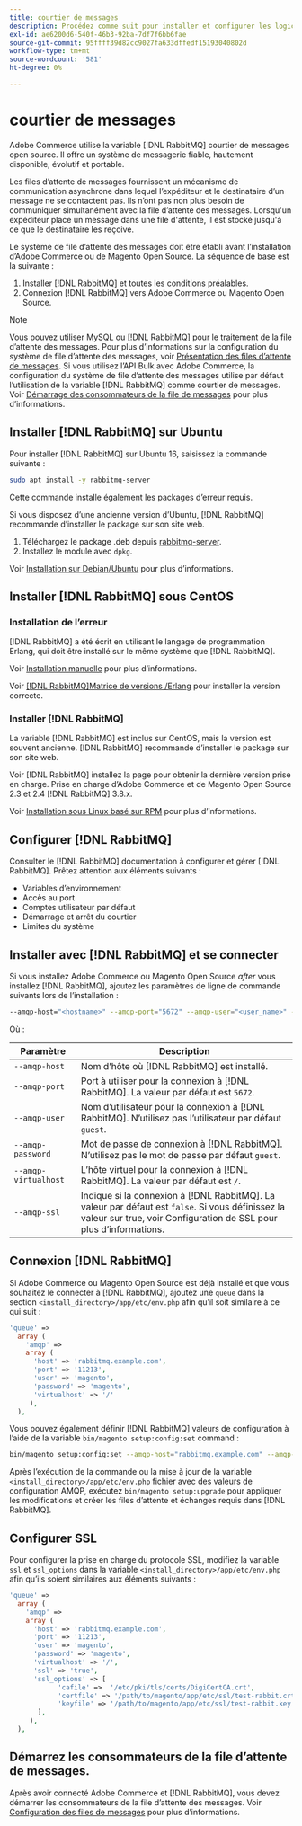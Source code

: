```yaml
---
title: courtier de messages
description: Procédez comme suit pour installer et configurer les logiciels de messagerie requis (tels que [!DNL RabbitMQ]) pour les installations sur site d’Adobe Commerce et de Magento Open Source.
exl-id: ae6200d6-540f-46b3-92ba-7df7f6bb6fae
source-git-commit: 95ffff39d82cc9027fa633dffedf15193040802d
workflow-type: tm+mt
source-wordcount: '581'
ht-degree: 0%

---
```


# courtier de messages

Adobe Commerce utilise la variable [!DNL RabbitMQ] courtier de messages open source. Il offre un système de messagerie fiable, hautement disponible, évolutif et portable.

Les files d’attente de messages fournissent un mécanisme de communication asynchrone dans lequel l’expéditeur et le destinataire d’un message ne se contactent pas. Ils n’ont pas non plus besoin de communiquer simultanément avec la file d’attente des messages. Lorsqu&#39;un expéditeur place un message dans une file d&#39;attente, il est stocké jusqu&#39;à ce que le destinataire les reçoive.

Le système de file d’attente des messages doit être établi avant l’installation d’Adobe Commerce ou de Magento Open Source. La séquence de base est la suivante :

1. Installer [!DNL RabbitMQ] et toutes les conditions préalables.
1. Connexion [!DNL RabbitMQ] vers Adobe Commerce ou Magento Open Source.

>[!NOTE]
>
>Vous pouvez utiliser MySQL ou [!DNL RabbitMQ] pour le traitement de la file d’attente des messages. Pour plus d’informations sur la configuration du système de file d’attente des messages, voir [Présentation des files d’attente de messages](https://developer.adobe.com/commerce/php/development/components/message-queues/). Si vous utilisez l’API Bulk avec Adobe Commerce, la configuration du système de file d’attente des messages utilise par défaut l’utilisation de la variable [!DNL RabbitMQ] comme courtier de messages. Voir [Démarrage des consommateurs de la file de messages](../../configuration/cli/start-message-queues.md) pour plus d’informations.

## Installer [!DNL RabbitMQ] sur Ubuntu

Pour installer [!DNL RabbitMQ] sur Ubuntu 16, saisissez la commande suivante :

```bash
sudo apt install -y rabbitmq-server
```

Cette commande installe également les packages d’erreur requis.

Si vous disposez d’une ancienne version d’Ubuntu, [!DNL RabbitMQ] recommande d’installer le package sur son site web.

1. Téléchargez le package .deb depuis [rabbitmq-server](https://www.rabbitmq.com/download.html).
1. Installez le module avec `dpkg`.

Voir [Installation sur Debian/Ubuntu](https://www.rabbitmq.com/install-debian.html) pour plus d’informations.

## Installer [!DNL RabbitMQ] sous CentOS

### Installation de l’erreur

[!DNL RabbitMQ] a été écrit en utilisant le langage de programmation Erlang, qui doit être installé sur le même système que [!DNL RabbitMQ].

Voir [Installation manuelle](https://www.erlang-solutions.com/downloads/) pour plus d’informations.

Voir [[!DNL RabbitMQ]Matrice de versions /Erlang](https://www.rabbitmq.com/which-erlang.html) pour installer la version correcte.

### Installer [!DNL RabbitMQ]

La variable [!DNL RabbitMQ] est inclus sur CentOS, mais la version est souvent ancienne. [!DNL RabbitMQ] recommande d’installer le package sur son site web.

Voir [!DNL RabbitMQ] installez la page pour obtenir la dernière version prise en charge. Prise en charge d’Adobe Commerce et de Magento Open Source 2.3 et 2.4 [!DNL RabbitMQ] 3.8.x.

Voir [Installation sous Linux basé sur RPM](https://www.rabbitmq.com/install-rpm.html) pour plus d’informations.

## Configurer [!DNL RabbitMQ]

Consulter le [!DNL RabbitMQ] documentation à configurer et gérer [!DNL RabbitMQ]. Prêtez attention aux éléments suivants :

* Variables d’environnement
* Accès au port
* Comptes utilisateur par défaut
* Démarrage et arrêt du courtier
* Limites du système

## Installer avec [!DNL RabbitMQ] et se connecter

Si vous installez Adobe Commerce ou Magento Open Source _after_ vous installez [!DNL RabbitMQ], ajoutez les paramètres de ligne de commande suivants lors de l’installation :

```bash
--amqp-host="<hostname>" --amqp-port="5672" --amqp-user="<user_name>" --amqp-password="<password>" --amqp-virtualhost="/"
```

Où :

| Paramètre | Description |
|--- |--- |
| `--amqp-host` | Nom d’hôte où [!DNL RabbitMQ] est installé. |
| `--amqp-port` | Port à utiliser pour la connexion à [!DNL RabbitMQ]. La valeur par défaut est `5672`. |
| `--amqp-user` | Nom d’utilisateur pour la connexion à [!DNL RabbitMQ]. N’utilisez pas l’utilisateur par défaut `guest`. |
| `--amqp-password` | Mot de passe de connexion à [!DNL RabbitMQ]. N’utilisez pas le mot de passe par défaut `guest`. |
| `--amqp-virtualhost` | L’hôte virtuel pour la connexion à [!DNL RabbitMQ]. La valeur par défaut est `/`. |
| `--amqp-ssl` | Indique si la connexion à [!DNL RabbitMQ]. La valeur par défaut est `false`. Si vous définissez la valeur sur true, voir Configuration de SSL pour plus d’informations. |

## Connexion [!DNL RabbitMQ]

Si Adobe Commerce ou Magento Open Source est déjà installé et que vous souhaitez le connecter à [!DNL RabbitMQ], ajoutez une `queue` dans la section `<install_directory>/app/etc/env.php` afin qu’il soit similaire à ce qui suit :

```php
'queue' =>
  array (
    'amqp' =>
    array (
      'host' => 'rabbitmq.example.com',
      'port' => '11213',
      'user' => 'magento',
      'password' => 'magento',
      'virtualhost' => '/'
     ),
  ),
```

Vous pouvez également définir [!DNL RabbitMQ] valeurs de configuration à l’aide de la variable `bin/magento setup:config:set` command :

```bash
bin/magento setup:config:set --amqp-host="rabbitmq.example.com" --amqp-port="11213" --amqp-user="magento" --amqp-password="magento" --amqp-virtualhost="/"
```

Après l’exécution de la commande ou la mise à jour de la variable `<install_directory>/app/etc/env.php` fichier avec des valeurs de configuration AMQP, exécutez `bin/magento setup:upgrade` pour appliquer les modifications et créer les files d’attente et échanges requis dans [!DNL RabbitMQ].

## Configurer SSL

Pour configurer la prise en charge du protocole SSL, modifiez la variable `ssl` et `ssl_options` dans la variable `<install_directory>/app/etc/env.php` afin qu’ils soient similaires aux éléments suivants :

```php
'queue' =>
  array (
    'amqp' =>
    array (
      'host' => 'rabbitmq.example.com',
      'port' => '11213',
      'user' => 'magento',
      'password' => 'magento',
      'virtualhost' => '/',
      'ssl' => 'true',
      'ssl_options' => [
            'cafile' =>  '/etc/pki/tls/certs/DigiCertCA.crt',
            'certfile' => '/path/to/magento/app/etc/ssl/test-rabbit.crt',
            'keyfile' => '/path/to/magento/app/etc/ssl/test-rabbit.key'
       ],
     ),
  ),
```

## Démarrez les consommateurs de la file d’attente de messages.

Après avoir connecté Adobe Commerce et [!DNL RabbitMQ], vous devez démarrer les consommateurs de la file d’attente des messages. Voir [Configuration des files de messages](../../configuration/cli/start-message-queues.md) pour plus d’informations.

